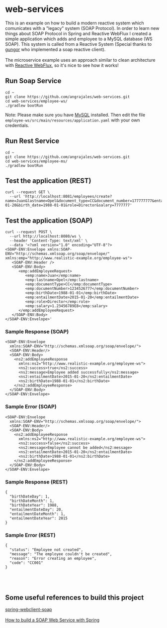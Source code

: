 # web-services

This is an example on how to build a modern reactive system which comunicates with a "legacy" system (SOAP Protocol). In order to learn new things about SOAP Protocol in Spring and Reactive WebFlux I created a simple application which adds and employee to a MySQL database (WS SOAP). This system is called from a Reactive System (Special thanks to [gungor](https://github.com/gungor/) who implemented a soap reactive client).
<br/>
<br/>
The microservice example uses an approach similar to clean architecture with [Reactive WebFlux](https://docs.spring.io/spring-framework/docs/current/reference/html/web-reactive.html), so it's nice to see how it works!

## Run Soap Service

```
cd ~
git clone https://github.com/angrajales/web-services.git
cd web-services/employee-ws/
./gradlew bootRun
```
Note: Please make sure you have [MySQL](https://dev.mysql.com/downloads/) installed. Then edit the file ```employee-ws/src/main/resources/application.yaml``` with your own credentials.

## Run Rest Service
```
cd ~
git clone https://github.com/angrajales/web-services.git
cd web-services/employee-ms/
./gradlew bootRun
```

## Test the application (REST)

```
curl --request GET \
  --url 'http://localhost:8081/employees/create?name=Juan&lastname=Opel&document_type=CC&document_number=177777777&entailment_date=2015-01-20&birth_date=1988-01-01&role=Director&salary=7777777'
```

## Test the application (SOAP)

```
curl --request POST \
  --url http://localhost:8080/ws \
  --header 'Content-Type: text/xml' \
  --data '<?xml version="1.0" encoding="UTF-8"?>
<SOAP-ENV:Envelope xmlns:SOAP-ENV="http://schemas.xmlsoap.org/soap/envelope/" xmlns:emp="http://www.realistic-example.org/employee-ws">
   <SOAP-ENV:Header />
   <SOAP-ENV:Body>
      <emp:addEmployeeRequest>
         <emp:name>Juan</emp:name>
         <emp:lastname>Opel</emp:lastname>
         <emp:documentType>CC</emp:documentType>
         <emp:documentNumber>1234526777</emp:documentNumber>
         <emp:birthDate>1988-01-01</emp:birthDate>
         <emp:entailmentDate>2015-01-20</emp:entailmentDate>
         <emp:role>Director</emp:role>
         <emp:salary>1.23456789E8</emp:salary>
      </emp:addEmployeeRequest>
   </SOAP-ENV:Body>
</SOAP-ENV:Envelope>'
```

### Sample Response (SOAP)
```
<SOAP-ENV:Envelope
  xmlns:SOAP-ENV="http://schemas.xmlsoap.org/soap/envelope/">
  <SOAP-ENV:Header/>
  <SOAP-ENV:Body>
    <ns2:addEmployeeResponse
      xmlns:ns2="http://www.realistic-example.org/employee-ws">
      <ns2:success>true</ns2:success>
      <ns2:message>Employee added successfully</ns2:message>
      <ns2:entailmentDate>2015-01-20</ns2:entailmentDate>
      <ns2:birthDate>1988-01-01</ns2:birthDate>
    </ns2:addEmployeeResponse>
  </SOAP-ENV:Body>
</SOAP-ENV:Envelope>
```
### Sample Error (SOAP)
```
<SOAP-ENV:Envelope
  xmlns:SOAP-ENV="http://schemas.xmlsoap.org/soap/envelope/">
  <SOAP-ENV:Header/>
  <SOAP-ENV:Body>
    <ns2:addEmployeeResponse
      xmlns:ns2="http://www.realistic-example.org/employee-ws">
      <ns2:success>false</ns2:success>
      <ns2:message>Employee cannot be added</ns2:message>
      <ns2:entailmentDate>2015-01-20</ns2:entailmentDate>
      <ns2:birthDate>1988-01-01</ns2:birthDate>
    </ns2:addEmployeeResponse>
  </SOAP-ENV:Body>
</SOAP-ENV:Envelope>
```

### Sample Response (REST)
```
{
  "birthDateDay": 1,
  "birthDateMonth": 1,
  "birthDateYear": 1988,
  "entailmentDateDay": 20,
  "entailmentDateMonth": 1,
  "entailmentDateYear": 2015
}
```
### Sample Error (REST)
```
{
  "status": "Employee not created",
  "message": "The employee couldn't be created",
  "reason": "Error creating an employee",
  "code": "CC001"
}
```
<br/>
<br/>

## Some useful references to build this project

[spring-webclient-soap](https://github.com/gungor/spring-webclient-soap)
<br/> <br/>
[How to build a SOAP Web Service with Spring](https://www.javaspringclub.com/publish-and-consume-soap-web-services-using-spring-boot-part-1/)
